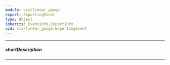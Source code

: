 ```yaml
---
module: viz/linear_gauge
export: ExportingEvent
type: Object
inherits: EventInfo,ExportInfo
uid: viz/linear_gauge:ExportingEvent
---
```

---
##### shortDescription
<!-- Description goes here -->

---
<!-- Description goes here -->